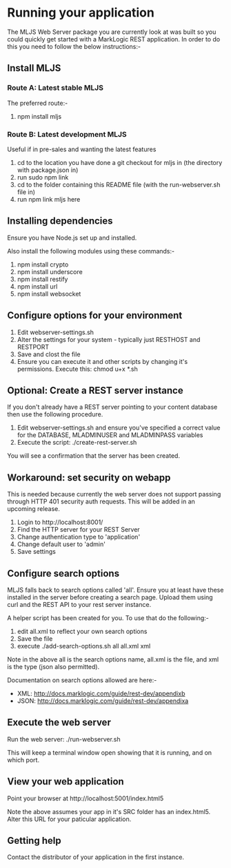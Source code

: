 # Running your application

The MLJS Web Server package you are currently look at was built so you could quickly get started with
a MarkLogic REST application. In order to do this you need to follow the below instructions:-

## Install MLJS

### Route A: Latest stable MLJS

The preferred route:-

1. npm install mljs

### Route B: Latest development MLJS

Useful if in pre-sales and wanting the latest features

1. cd to the location you have done a git checkout for mljs in (the directory with package.json in)
2. run sudo npm link
3. cd to the folder containing this README file (with the run-webserver.sh file in)
4. run npm link mljs here

## Installing dependencies

Ensure you have Node.js set up and installed.

Also install the following modules using these commands:-

1. npm install crypto
2. npm install underscore
3. npm install restify
4. npm install url
5. npm install websocket

## Configure options for your environment

1. Edit webserver-settings.sh
2. Alter the settings for your system - typically just RESTHOST and RESTPORT
3. Save and clost the file
4. Ensure you can execute it and other scripts by changing it's permissions. Execute this: chmod u+x \*.sh

## Optional: Create a REST server instance

If you don't already have a REST server pointing to your content database then use the following procedure.

1. Edit webserver-settings.sh and ensure you've specified a correct value for the DATABASE, MLADMINUSER and MLADMINPASS variables
2. Execute the script: ./create-rest-server.sh

You will see a confirmation that the server has been created.

## Workaround: set security on webapp

This is needed because currently the web server does not support passing through HTTP 401 security auth requests. This
will be added in an upcoming release.

1. Login to http://localhost:8001/
2. Find the HTTP server for your REST Server
3. Change authentication type to 'application'
4. Change default user to 'admin'
5. Save settings

## Configure search options

MLJS falls back to search options called 'all'. Ensure you at least have these installed in the server before creating
a search page. Upload them using curl and the REST API to your rest server instance.

A helper script has been created for you. To use that do the following:-
1. edit all.xml to reflect your own search options
2. Save the file
3. execute ./add-search-options.sh all all.xml xml

Note in the above all is the search options name, all.xml is the file, and xml is the type (json also permitted).

Documentation on search options allowed are here:-

- XML: http://docs.marklogic.com/guide/rest-dev/appendixb
- JSON: http://docs.marklogic.com/guide/rest-dev/appendixa

## Execute the web server

Run the web server: ./run-webserver.sh

This will keep a terminal window open showing that it is running, and on which port.

## View your web application

Point your browser at http://localhost:5001/index.html5

Note the above assumes your app in it's SRC folder has an index.html5. Alter this URL for your paticular application.


## Getting help

Contact the distributor of your application in the first instance.

